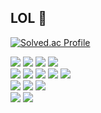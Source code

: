 ## LOL 🤣

[![Solved.ac Profile](http://mazassumnida.wtf/api/v2/generate_badge?boj=wjdtkdgns329)](https://solved.ac/wjdtkdgns329)

<div style={{display:flex, flex-direction:row}}>
<img src="https://img.shields.io/badge/C-A8B9CC?style=for-the-badge&logo=C&logoColor=white">
<img src="https://img.shields.io/badge/C%2B%2B-00599C?style=for-the-badge&logo=C%2B%2B&logoColor=white">
<img src="https://img.shields.io/badge/JavaScript-F7DF1E?style=for-the-badge&logo=JavaScript&logoColor=white">
<img src="https://img.shields.io/badge/TypeScript-3178C6?style=for-the-badge&logo=TypeScript&logoColor=white">
</div>

<div style={{display:flex, flex-direction:row}}>
<img src="https://img.shields.io/badge/HTML5-E34F26?style=for-the-badge&logo=HTML5&logoColor=white">
<img src="https://img.shields.io/badge/CSS3-1572B6?style=for-the-badge&logo=CSS3&logoColor=white">
<img src="https://img.shields.io/badge/React-61DAFB?style=for-the-badge&logo=React&logoColor=white">
<img src="https://img.shields.io/badge/React%20Query-FF4154?style=for-the-badge&logo=React%20Query&logoColor=white">
<img src="https://img.shields.io/badge/Storybook-FF4785?style=for-the-badge&logo=Storybook&logoColor=white">
</div>

<div style={{display:flex, flex-direction:row}}>
<img src="https://img.shields.io/badge/Node.js-339933?style=for-the-badge&logo=Node.js&logoColor=white">
<img src="https://img.shields.io/badge/Express-000000?style=for-the-badge&logo=Express&logoColor=white">
<img src="https://img.shields.io/badge/MongoDB-47A248?style=for-the-badge&logo=MongoDB&logoColor=white">
</div>

<div style={{display:flex, flex-direction:row}}>
<img src="https://img.shields.io/badge/Git-F05032?style=for-the-badge&logo=Git&logoColor=white">
<img src="https://img.shields.io/badge/GitHub-181717?style=for-the-badge&logo=GitHub&logoColor=white">
</div>

